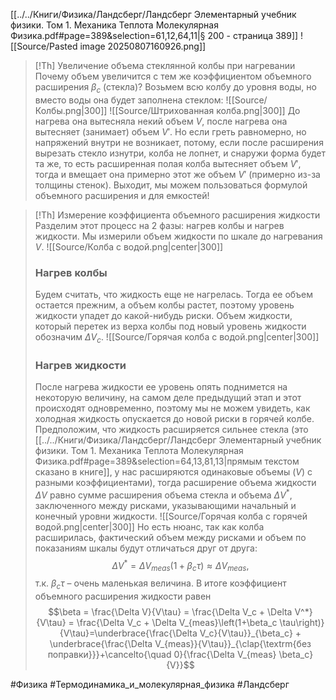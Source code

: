 [[../../Книги/Физика/Ландсберг/Ландсберг Элементарный учебник физики. Том 1. Механика Теплота Молекулярная Физика.pdf#page=389&selection=61,12,64,11|§ 200 - страница 389]]
![[Source/Pasted image 20250807160926.png]]
>[!Th] Увеличение объема стеклянной колбы при нагревании
>Почему объем увеличится с тем же коэффициентом объемного расширения $\beta_с$ (стекла)?
>Возьмем всю колбу до уровня воды, но вместо воды она будет заполнена стеклом:
>![[Source/Колбы.png|300]]      ![[Source/Штрихованная колба.png|300]]
>До нагрева она вытесняла некий объем $V$, после нагрева она вытесняет (занимает) объем $V'$. Но если греть равномерно, но напряжений внутри не возникает, потому, если после расширения вырезать стекло изнутри, колба не лопнет, и снаружи форма будет та же, то есть расширенная полая колба вытесняет объем $V'$, тогда и вмещает она примерно этот же объем $V'$ (примерно из-за толщины стенок).
>Выходит, мы можем пользоваться формулой объемного расширения и для емкостей!

>[!Th] Измерение коэффициента объемного расширения жидкости
>Разделим этот процесс на 2 фазы: нагрев колбы и нагрев жидкости.
>Мы измерили объем жидкости по шкале до нагревания $V$.
>![[Source/Колба с водой.png|center|300]]
>### Нагрев колбы
>Будем считать, что жидкость еще не нагрелась. Тогда ее объем остается прежним, а объем колбы растет, поэтому уровень жидкости упадет до какой-нибудь риски. Объем жидкости, который перетек из верха колбы под новый уровень жидкости обозначим $\Delta V_{c}$.
>![[Source/Горячая колба с водой.png|center|300]]
>### Нагрев жидкости
>После нагрева жидкости ее уровень опять поднимется на некоторую величину, на самом деле предыдущий этап и этот происходят одновременно, поэтому мы не можем увидеть, как холодная жидкость опускается до новой риски в горячей колбе. Предположим, что жидкость расширяется сильнее стекла (это [[../../Книги/Физика/Ландсберг/Ландсберг Элементарный учебник физики. Том 1. Механика Теплота Молекулярная Физика.pdf#page=389&selection=64,13,81,13|прямым текстом сказано в книге]], у нас расширяются одинаковые объемы ($V$) с разными коэффициентами), тогда расширение объема жидкости $\Delta V$ равно сумме расширения объема стекла и объема $\Delta V^*$, заключенного между рисками, указывающими начальный и конечный уровни жидкости.
>![[Source/Горячая колба с горячей водой.png|center|300]]
>Но есть нюанс, так как колба расширилась, фактический объем между рисками и объем по показаниям шкалы будут отличаться друг от друга:
>$$\Delta V^* = \Delta V_{meas}\left(1+\beta_с \tau\right)\approx \Delta V_{meas},$$
>т.к. $\beta_с \tau$ &ndash; очень маленькая величина.
>В итоге коэффициент объемного расширения жидкости равен
>$$\beta = \frac{\Delta V}{V\tau} = \frac{\Delta V_с + \Delta V^*}{V\tau} = \frac{\Delta V_с + \Delta V_{meas}\left(1+\beta_с \tau\right)}{V\tau}=\underbrace{\frac{\Delta V_с}{V\tau}}_{\beta_с} + \underbrace{\frac{\Delta V_{meas}}{V\tau}}_{\clap{\textrm{без поправки}}}+\cancelto{\quad 0}{\frac{\Delta V_{meas} \beta_с}{V}}$$


#Физика #Термодинамика_и_молекулярная_физика  #Ландсберг